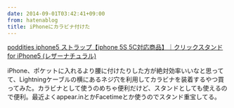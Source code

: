 ```yaml
---
date: 2014-09-01T03:42:41+09:00
from: hatenablog
title: iPhoneにカラビナ付けた
---
```


<p></p><a href="http://www.amazon.co.jp/exec/obidos/ASIN/B00G34F3KE/r7kamura-22/">poddities iphone5 ストラップ【iphone 5S 5C対応商品】｜クリックスタンド for iPhone5 (レザーナチュラル)</a>

<p>iPhone、ポケットに入れるより腰に付けたりした方が絶対効率いいなと思ってて、Lightningケーブルの横にあるネジ穴を利用してカラビナを装着するやつ買ってみた。カラビナとして使うのめちゃ便利だけど、スタンドとしても使えるので便利。最近よくappear.inとかFacetimeとか使うのでスタンド重宝してる。</p>


